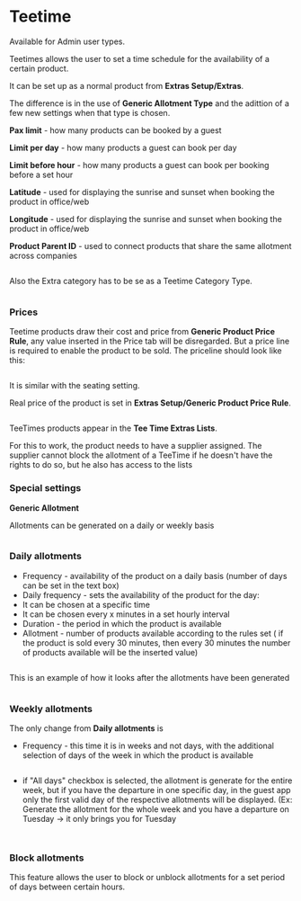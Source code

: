 # Teetime

Available for Admin user types.

Teetimes allows the user to set a time schedule for the availability of a certain product.

It can be set up as a normal product from **Extras Setup/Extras**.

The difference is in the use of **Generic Allotment Type** and the adittion of a few new settings when that type is chosen.

**Pax limit** - how many products can be booked by a guest

**Limit per day** - how many products a guest can book per day

**Limit before hour** - how many products a guest can book per booking before a set hour

**Latitude** - used for displaying the sunrise and sunset when booking the product in office/web

**Longitude** - used for displaying the sunrise and sunset when booking the product in office/web

**Product Parent ID** - used to connect products that share the same allotment across companies

<figure><img src="../../.gitbook/assets/image (1) (1) (1) (1) (1) (1) (1) (1) (1) (1) (1) (1).png" alt=""><figcaption></figcaption></figure>

Also the Extra category has to be se as a Teetime Category Type.

<figure><img src="../../.gitbook/assets/image (2) (1) (1) (1) (1) (1) (1) (1) (1).png" alt=""><figcaption></figcaption></figure>

### Prices <a href="#prices" id="prices"></a>

Teetime products draw their cost and price from **Generic Product Price Rule**, any value inserted in the Price tab will be disregarded. But a price line is required to enable the product to be sold. The priceline should look like this:

<figure><img src="../../.gitbook/assets/image (3) (1) (1) (1) (1) (1) (1).png" alt=""><figcaption></figcaption></figure>

It is similar with the seating setting.

Real price of the product is set in **Extras Setup/Generic Product Price Rule**.

<figure><img src="../../.gitbook/assets/image (144).png" alt=""><figcaption></figcaption></figure>

TeeTimes products appear in the **Tee Time Extras Lists**.

For this to work, the product needs to have a supplier assigned. The supplier cannot block the allotment of a TeeTime if he doesn't have the rights to do so, but he also has access to the lists

### Special settings <a href="#special-settings" id="special-settings"></a>

**Generic Allotment**

Allotments can be generated on a daily or weekly basis

<figure><img src="../../.gitbook/assets/image (145).png" alt=""><figcaption></figcaption></figure>

### Daily allotments <a href="#daily-allotments" id="daily-allotments"></a>

* Frequency - availability of the product on a daily basis (number of days can be set in the text box)
* Daily frequency - sets the availability of the product for the day:
* It can be chosen at a specific time
* It can be chosen every x minutes in a set hourly interval
* Duration - the period in which the product is available
* Allotment - number of products available according to the rules set ( if the product is sold every 30 minutes, then every 30 minutes the number of products available will be the inserted value)

<figure><img src="../../.gitbook/assets/image (146).png" alt=""><figcaption></figcaption></figure>

This is an example of how it looks after the allotments have been generated

<figure><img src="../../.gitbook/assets/image (147).png" alt=""><figcaption></figcaption></figure>

### Weekly allotments <a href="#weekly-allotments" id="weekly-allotments"></a>

The only change from **Daily allotments** is

* Frequency - this time it is in weeks and not days, with the additional selection of days of the week in which the product is available

<figure><img src="../../.gitbook/assets/image (148).png" alt=""><figcaption></figcaption></figure>

* if "All days" checkbox is selected, the allotment is generate for the entire week, but if you have the departure in one specific day, in the guest app only the first valid day of the respective allotments will be displayed. (Ex: Generate the allotment for the whole week and you have a departure on Tuesday -> it only brings you for Tuesday

<figure><img src="../../.gitbook/assets/image (207).png" alt=""><figcaption></figcaption></figure>

<figure><img src="../../.gitbook/assets/image (208).png" alt=""><figcaption></figcaption></figure>

### Block allotments <a href="#block-allotments" id="block-allotments"></a>

This feature allows the user to block or unblock allotments for a set period of days between certain hours.

<figure><img src="../../.gitbook/assets/image (149).png" alt=""><figcaption></figcaption></figure>

<figure><img src="../../.gitbook/assets/image (150).png" alt=""><figcaption></figcaption></figure>
